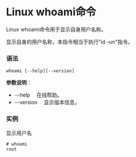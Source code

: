 
# Linux whoami命令



Linux whoami命令用于显示自身用户名称。

显示自身的用户名称，本指令相当于执行"id -un"指令。

### 语法

```
whoami [--help][--version]
```

**参数说明**：

*   --help 　在线帮助。
*   --version 　显示版本信息。

### 实例

显示用户名

```
# whoami 
root

```



